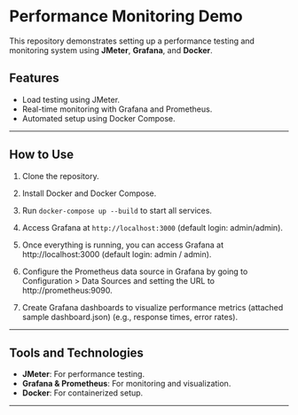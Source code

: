 
# Performance Monitoring Demo

This repository demonstrates setting up a performance testing and monitoring system using **JMeter**, **Grafana**, and **Docker**.

## Features
- Load testing using JMeter.
- Real-time monitoring with Grafana and Prometheus.
- Automated setup using Docker Compose.

---

## How to Use
1. Clone the repository.
2. Install Docker and Docker Compose.
3. Run `docker-compose up --build` to start all services.
4. Access Grafana at `http://localhost:3000` (default login: admin/admin).

5. Once everything is running, you can access Grafana at http://localhost:3000 (default login: admin / admin).
6. Configure the Prometheus data source in Grafana by going to Configuration > Data Sources and setting the URL to 
        http://prometheus:9090.
7. Create Grafana dashboards to visualize performance metrics (attached sample dashboard.json) (e.g., response times, error rates).
---

## Tools and Technologies
- **JMeter**: For performance testing.
- **Grafana & Prometheus**: For monitoring and visualization.
- **Docker**: For containerized setup.

---

